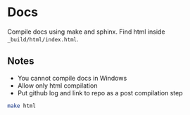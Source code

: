 # Docs
Compile docs using make and sphinx. Find html inside `_build/html/index.html`.

## Notes
- You cannot compile docs in Windows
- Allow only html compilation
- Put github log and link to repo as a post compilation step

``` bash
make html
```
